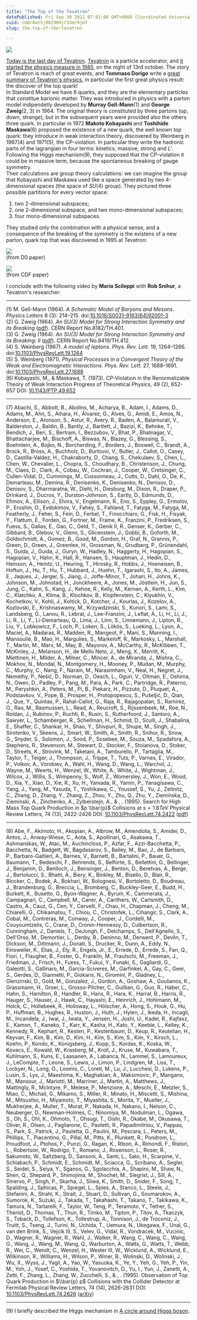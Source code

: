 ```yaml
---
title: "The Top of the Tevatron"
datePublished: Fri Sep 30 2011 07:01:00 GMT+0000 (Coordinated Universal Time)
cuid: cm8r8wt5j002909jr33mr9jmf
slug: the-top-of-the-tevatron

---
```



![](https://cdn.hashnode.com/res/hashnode/image/upload/v1743073418571/e0ebea92-e552-43d9-a35d-52e4d5983637.jpeg)

[Today is the last day of Tevatron](http://blogs.scientificamerican.com/basic-space/2011/09/29/in-praise-of-the-tevatron/). [Tevatron](http://en.wikipedia.org/wiki/Tevatron "Tevatron Wikipedia") is a particle accelerator, and [it started the physics measure in 1985](http://www.science20.com/quantum_diaries_survivor/guest_post_giorgio_chiarelli_tevatrons_silver_wedding), on the night of 13rd october. The story of Tevatron is reach of great events, and **Tommaso Dorigo** write a [great summary of Tevatron's physics](http://www.science20.com/quantum_diaries_survivor/tevatron_shuts_down_long_live_tevatron-83120), in particular the first great physics result: the discover of the top quark!  
In Standard Model we have 6 quarks, and they are the elementary particles that constitue barionic matter. They was introduced in physics with a parton model indipendetly developed by **Murray Gell-Mann**(1) and **George Zweig**(2, 3) in 1964. The original theory is constituted by three partons (up, down, strange), but in the subsequent years were provided also the others three quark. In particular in 1972 **Makoto Kobayashi** and **Toshihide Maskawa**(6) proposed the existence of a new quark, the well known top quark: they introduce in weak interaction theory, discovered by Weinberg in 1967(4) and 1971(5), the CP-violation. In particular they write the hadronic parts of the lagrangian in four terms: kinetics, massive, strong and $L'$. Following the Higgs mechanism(9), they supposed that the CP-violation it could be in massive term, because the spontaneous breaking of gauge symmetry.  
Their calculations are group theory calculations: we can imagine the group that Kobayashi and Maskawa used like a space generated by two 4-dimensional spaces (the space of $SU (4)$ group). They pictured three possible partitions for every vector space:

1.  two 2-dimensional subspaces;
2.  one 2-dimensional subspace, and two mono-dimensional subspaces;
3.  four mono-dimensional subspaces.

They studied only the combination with a physical sense, and a consequence of the breaking of the symmetry is the existens of a new parton, quark top that was discovered in 1995 at Tevatron:

![](https://cdn.hashnode.com/res/hashnode/image/upload/v1743073420704/8afd19a4-d643-4854-ab57-51ce39d4137c.jpeg)  
(from D0 paper)

![](https://cdn.hashnode.com/res/hashnode/image/upload/v1743073421957/707a98a8-882f-4a7a-94b1-9ada9d56904d.jpeg)  
(from CDF paper)

I conclude with the following video by **Maria Scileppi** with **Rob Snihur**, a Tevatron's researcher:

* * *

(1) M. Gell-Mann (1964). _A Schematic Model of Baryons and Mesons_. _Physics Letters_ 8 (3): 214–215. doi:[10.1016/S0031-9163(64)92001-3](http://dx.doi.org/10.1016%2FS0031-9163%2864%2992001-3)  
(2) G. Zweig (1964). _An SU(3) Model for Strong Interaction Symmetry and its Breaking_ ([pdf](http://cdsweb.cern.ch/record/352337/files/CM-P00042883.pdf)). CERN Report No.8182/TH.401.  
(3) G. Zweig (1964). _An SU(3) Model for Strong Interaction Symmetry and its Breaking: II_ ([pdf](http://lib-www.lanl.gov/la-pubs/00323548.pdf)). CERN Report No.8419/TH.412.  
(4) S. Weinberg (1967). _A model of leptons_. _Phys. Rev. Lett._ 19, 1264–1266. doi:[10.1103/PhysRevLett.19.1264](http://link.aps.org/doi/10.1103/PhysRevLett.19.1264)  
(5) S. Weinberg (1971). _Physical Processes in a Convergent Theory of the Weak and Electromagnetic Interactions_. _Phys. Rev. Lett._ 27, 1688–1691. doi:[10.1103/PhysRevLett.27.1688](http://link.aps.org/doi/10.1103/PhysRevLett.27.1688)  
(6) Kobayashi, M., & Maskawa, T. (1973). CP-Violation in the Renormalizable Theory of Weak Interaction Progress of Theoretical Physics, 49 (2), 652-657 DOI: [10.1143/PTP.49.652](http://dx.doi.org/10.1143/PTP.49.652)

* * *

(7) Abachi, S., Abbott, B., Abolins, M., Acharya, B., Adam, I., Adams, D., Adams, M., Ahn, S., Aihara, H., Álvarez, G., Alves, G., Amidi, E., Amos, N., Anderson, E., Aronson, S., Astur, R., Avery, R., Baden, A., Balamurali, V., Balderston, J., Baldin, B., Bantly, J., Bartlett, J., Bazizi, K., Behnke, T., Bendich, J., Beri, S., Bertram, I., Bezzubov, V., Bhat, P., Bhatnagar, V., Bhattacharjee, M., Bischoff, A., Biswas, N., Blazey, G., Blessing, S., Boehnlein, A., Bojko, N., Borcherding, F., Borders, J., Boswell, C., Brandt, A., Brock, R., Bross, A., Buchholz, D., Burtovoi, V., Butler, J., Callot, O., Casey, D., Castilla-Valdez, H., Chakraborty, D., Chang, S., Chekulaev, S., Chen, L., Chen, W., Chevalier, L., Chopra, S., Choudhary, B., Christenson, J., Chung, M., Claes, D., Clark, A., Cobau, W., Cochran, J., Cooper, W., Cretsinger, C., Cullen-Vidal, D., Cummings, M., Cussonneau, J., Cutts, D., Dahl, O., De, K., Demarteau, M., Demina, R., Denisenko, K., Denisenko, N., Denisov, D., Denisov, S., Dharmaratna, W., Diehl, H., Diesburg, M., Dixon, R., Draper, P., Drinkard, J., Ducros, Y., Durston-Johnson, S., Eartly, D., Edmunds, D., Efimov, A., Ellison, J., Elvira, V., Engelmann, R., Eno, S., Eppley, G., Ermolov, P., Eroshin, O., Evdokimov, V., Fahey, S., Fahland, T., Fatyga, M., Fatyga, M., Featherly, J., Feher, S., Fein, D., Ferbel, T., Finocchiaro, G., Fisk, H., Fisyak, Y., Flattum, E., Forden, G., Fortner, M., Frame, K., Franzini, P., Fredriksen, S., Fuess, S., Gallas, E., Gao, C., Geld, T., Genik II, R., Genser, K., Gerber, C., Gibbard, B., Glebov, V., Glenn, S., Glicenstein, J., Gobbi, B., Goforth, M., Goldschmidt, A., Gomez, B., Good, M., Gordon, H., Graf, N., Grannis, P., Green, D., Green, J., Greenlee, H., Grossman, N., Grudberg, P., Grünendahl, S., Guida, J., Guida, J., Guryn, W., Hadley, N., Haggerty, H., Hagopian, S., Hagopian, V., Hahn, K., Hall, R., Hansen, S., Hauptman, J., Hedin, D., Heinson, A., Heintz, U., Heuring, T., Hirosky, R., Hobbs, J., Hoeneisen, B., Hoftun, J., Hu, T., Hu, T., Hubbard, J., Huehn, T., Igarashi, S., Ito, A., James, E., Jaques, J., Jerger, S., Jiang, J., Joffe-Minor, T., Johari, H., Johns, K., Johnson, M., Johnstad, H., Jonckheere, A., Jones, M., Jöstlein, H., Jun, S., Jung, C., Kahn, S., Kang, J., Kehoe, R., Kelly, M., Kernan, A., Kerth, L., Kim, C., Klatchko, A., Klima, B., Klochkov, B., Klopfenstein, C., Klyukhin, V., Kochetkov, V., Kohli, J., Koltick, D., Kotcher, J., Kourlas, J., Kozelov, A., Kozlovski, E., Krishnaswamy, M., Krzywdzinski, S., Kunori, S., Lami, S., Landsberg, G., Lanou, R., Lebrat, J., Lee-Franzini, J., Leflat, A., Li, H., Li, J., Li, R., Li, Y., Li-Demarteau, Q., Lima, J., Linn, S., Linnemann, J., Lipton, R., Liu, Y., Lobkowicz, F., Loch, P., Loken, S., Lökös, S., Lueking, L., Lyon, A., Maciel, A., Madaras, R., Madden, R., Mangeot, P., Mani, S., Manning, I., Mansoulié, B., Mao, H., Margulies, S., Markeloff, R., Markosky, L., Marshall, T., Martin, M., Marx, M., May, B., Mayorov, A., McCarthy, R., McKibben, T., McKinley, J., Melanson, H., de Mello Neto, J., Meng, X., Merritt, K., Miettinen, H., Milder, A., Milner, C., Mincer, A., de Miranda, J., Mishra, C., Mokhov, N., Mondal, N., Montgomery, H., Mooney, P., Mudan, M., Murphy, C., Murphy, C., Nang, F., Narain, M., Narasimham, V., Neal, H., Negret, J., Nemethy, P., Nešić, D., Norman, D., Oesch, L., Oguri, V., Oltman, E., Oshima, N., Owen, D., Padley, P., Pang, M., Para, A., Park, C., Partridge, R., Paterno, M., Peryshkin, A., Peters, M., Pi, B., Piekarz, H., Pizzuto, D., Pluquet, A., Podstavkov, V., Pope, B., Prosper, H., Protopopescu, S., Pušeljić, D., Qian, J., Que, Y., Quintas, P., Rahal-Callot, G., Raja, R., Rajagopalan, S., Ramirez, O., Rao, M., Rasmussen, L., Read, A., Reucroft, S., Rijssenbeek, M., Roe, N., Roldan, J., Rubinov, P., Ruchti, R., Rusin, S., Rutherfoord, J., Santoro, A., Sawyer, L., Schamberger, R., Schellman, H., Schmid, D., Sculli, J., Shabalina, E., Shaffer, C., Shankar, H., Shao, Y., Shivpuri, R., Shupe, M., Singh, J., Sirotenko, V., Skeens, J., Smart, W., Smith, A., Smith, R., Snihur, R., Snow, G., Snyder, S., Solomon, J., Sood, P., Sosebee, M., Souza, M., Spadafora, A., Stephens, R., Stevenson, M., Stewart, D., Stocker, F., Stoianova, D., Stoker, D., Streets, K., Strovink, M., Taketani, A., Tamburello, P., Tartaglia, M., Taylor, T., Teiger, J., Thompson, J., Trippe, T., Tuts, P., Varnes, E., Virador, P., Volkov, A., Vorobiev, A., Wahl, H., Wang, D., Wang, L., Warchol, J., Wayne, M., Weerts, H., Wenzel, W., White, A., White, J., Wightman, J., Wilcox, J., Willis, S., Wimpenny, S., Wolf, Z., Womersley, J., Won, E., Wood, D., Xia, Y., Xiao, D., Xie, R., Xu, H., Yamada, R., Yamin, P., Yanagisawa, C., Yang, J., Yang, M., Yasuda, T., Yoshikawa, C., Youssef, S., Yu, J., Zeitnitz, C., Zhang, D., Zhang, Y., Zhang, Z., Zhou, Y., Zhu, Q., Zhu, Y., Zieminska, D., Zieminski, A., Zinchenko, A., Zylberstejn, A., & , . (1995). Search for High Mass Top Quark Production in $p \\bar{p}$ Collisions at $s = 1.8 TeV$ Physical Review Letters, 74 (13), 2422-2426 DOI: [10.1103/PhysRevLett.74.2422](http://dx.doi.org/10.1103/PhysRevLett.74.2422) ([pdf](http://www-d0.fnal.gov/www_buffer/pub/pub_005.pdf))

* * *

(8) Abe, F., Akimoto, H., Akopian, A., Albrow, M., Amendolia, S., Amidei, D., Antos, J., Anway-Wiese, C., Aota, S., Apollinari, G., Asakawa, T., Ashmanskas, W., Atac, M., Auchincloss, P., Azfar, F., Azzi-Bacchetta, P., Bacchetta, N., Badgett, W., Bagdasarov, S., Bailey, M., Bao, J., de Barbaro, P., Barbaro-Galtieri, A., Barnes, V., Barnett, B., Bartalini, P., Bauer, G., Baumann, T., Bedeschi, F., Behrends, S., Belforte, S., Bellettini, G., Bellinger, J., Benjamin, D., Benlloch, J., Bensinger, J., Benton, D., Beretvas, A., Berge, J., Bertolucci, S., Bhatti, A., Biery, K., Binkley, M., Bisello, D., Blair, R., Blocker, C., Bodek, A., Bokhari, W., Bolognesi, V., Bortoletto, D., Boudreau, J., Brandenburg, G., Breccia, L., Bromberg, C., Buckley-Geer, E., Budd, H., Burkett, K., Busetto, G., Byon-Wagner, A., Byrum, K., Cammerata, J., Campagnari, C., Campbell, M., Caner, A., Carithers, W., Carlsmith, D., Castro, A., Cauz, G., Cen, Y., Cervelli, F., Chao, H., Chapman, J., Cheng, M., Chiarelli, G., Chikamatsu, T., Chiou, C., Christofek, L., Cihangir, S., Clark, A., Cobal, M., Contreras, M., Conway, J., Cooper, J., Cordelli, M., Couyoumtzelis, C., Crane, D., Cronin-Hennessy, D., Culbertson, R., Cunningham, J., Daniels, T., DeJongh, F., Delchamps, S., Dell'Agnello, S., Dell'Orso, M., Demortier, L., Denby, B., Deninno, M., Derwent, P., Devlin, T., Dickson, M., Dittmann, J., Donati, S., Drucker, R., Dunn, A., Eddy, N., Einsweiler, K., Elias, J., Ely, R., Engels, Jr., E., Errede, D., Errede, S., Fan, Q., Fiori, I., Flaugher, B., Foster, G., Franklin, M., Frautschi, M., Freeman, J., Friedman, J., Frisch, H., Fuess, T., Fukui, Y., Funaki, S., Gagliardi, G., Galeotti, S., Gallinaro, M., Garcia-Sciveres, M., Garfinkel, A., Gay, C., Geer, S., Gerdes, D., Giannetti, P., Giokaris, N., Giromini, P., Gladney, L., Glenzinski, D., Gold, M., Gonzalez, J., Gordon, A., Goshaw, A., Goulianos, K., Grassmann, H., Groer, L., Grosso-Pilcher, C., Guillian, G., Guo, R., Haber, C., Hahn, S., Hamilton, R., Handler, R., Hans, R., Hara, K., Harral, B., Harris, R., Hauger, S., Hauser, J., Hawk, C., Hayashi, E., Heinrich, J., Hohlmann, M., Holck, C., Hollebeek, R., Holloway, L., Hölscher, A., Hong, S., Houk, G., Hu, P., Huffman, B., Hughes, R., Huston, J., Huth, J., Hylen, J., Ikeda, H., Incagli, M., Incandela, J., Iwai, J., Iwata, Y., Jensen, H., Joshi, U., Kadel, R., Kajfasz, E., Kamon, T., Kaneko, T., Karr, K., Kasha, H., Kato, Y., Keeble, L., Kelley, K., Kennedy, R., Kephart, R., Kesten, P., Kestenbaum, D., Keup, R., Keutelian, H., Keyvan, F., Kim, B., Kim, D., Kim, H., Kim, S., Kim, S., Kim, Y., Kirsch, L., Koehn, P., Kondo, K., Konigsberg, J., Kopp, S., Kordas, K., Koska, W., Kovacs, E., Kowald, W., Krasberg, M., Kroll, J., Kruse, M., Kuwabara, T., Kuhlmann, S., Kuns, E., Laasanen, A., Labanca, N., Lammel, S., Lamoureux, J., LeCompte, T., Leone, S., Lewis, J., Limon, P., Lindgren, M., Liss, T., Lockyer, N., Long, O., Loomis, C., Loreti, M., Lu, J., Lucchesi, D., Lukens, P., Lusin, S., Lys, J., Maeshima, K., Maghakian, A., Maksimovic, P., Mangano, M., Mansour, J., Mariotti, M., Marriner, J., Martin, A., Matthews, J., Mattingly, R., McIntyre, P., Melese, P., Menzione, A., Meschi, E., Metzler, S., Miao, C., Michail, G., Mikamo, S., Miller, R., Minato, H., Miscetti, S., Mishina, M., Mitsushio, H., Miyamoto, T., Miyashita, S., Morita, Y., Mueller, J., Mukherjee, A., Muller, T., Murat, P., Nakada, H., Nakano, I., Nelson, C., Neuberger, D., Newman-Holmes, C., Ninomiya, M., Nodulman, L., Ogawa, S., Oh, S., Ohl, K., Ohmoto, T., Ohsugi, T., Oishi, R., Okabe, M., Okusawa, T., Oliver, R., Olsen, J., Pagliarone, C., Paoletti, R., Papadimitriou, V., Pappas, S., Park, S., Patrick, J., Pauletta, G., Paulini, M., Pescara, L., Peters, M., Phillips, T., Piacentino, G., Pillai, M., Pitts, K., Plunkett, R., Pondrom, L., Proudfoot, J., Ptohos, F., Punzi, G., Ragan, K., Ribon, A., Rimondi, F., Ristori, L., Robertson, W., Rodrigo, T., Romano, J., Rosenson, L., Roser, R., Sakumoto, W., Saltzberg, D., Sansoni, A., Santi, L., Sato, H., Scarpine, V., Schlabach, P., Schmidt, E., Schmidt, M., Sciacca, G., Scribano, A., Segler, S., Seidel, S., Seiya, Y., Sganos, G., Sgolacchia, A., Shapiro, M., Shaw, N., Shen, Q., Shepard, P., Shimojima, M., Shochet, M., Siegrist, J., Sill, A., Sinervo, P., Singh, P., Skarha, J., Sliwa, K., Smith, D., Snider, F., Song, T., Spalding, J., Sphicas, P., Spiegel, L., Spies, A., Stanco, L., Steele, J., Stefanini, A., Strahl, K., Strait, J., Stuart, D., Sullivan, G., Soumarokov, A., Sumorok, K., Suzuki, J., Takada, T., Takahashi, T., Takano, T., Takikawa, K., Tamura, N., Tartarelli, F., Taylor, W., Teng, P., Teramoto, Y., Tether, S., Theriot, D., Thomas, T., Thun, R., Timko, M., Tipton, P., Titov, A., Tkaczyk, S., Toback, D., Tollefson, K., Tollestrup, A., Tonnison, J., de Troconiz, J., Truitt, S., Tseng, J., Turini, N., Uchida, T., Uemura, N., Ukegawa, F., Unal, G., van den Brink, S., Vejcik III, S., Velev, G., Vidal, R., Vondracek, M., Vucinic, D., Wagner, R., Wagner, R., Wahl, J., Walker, R., Wang, C., Wang, C., Wang, G., Wang, J., Wang, M., Wang, Q., Warburton, A., Watts, G., Watts, T., Webb, R., Wei, C., Wendt, C., Wenzel, H., Wester III, W., Wicklund, A., Wicklund, E., Wilkinson, R., Williams, H., Wilson, P., Winer, B., Wolinski, D., Wolinski, J., Wu, X., Wyss, J., Yagil, A., Yao, W., Yasuoka, K., Ye, Y., Yeh, G., Yeh, P., Yin, M., Yoh, J., Yosef, C., Yoshida, T., Yovanovitch, D., Yu, I., Yun, J., Zanetti, A., Zetti, F., Zhang, L., Zhang, W., Zucchelli, S., & , . (1995). Observation of Top Quark Production in $\\bar{p} p$ Collisions with the Collider Detector at Fermilab Physical Review Letters, 74 (14), 2626-2631 DOI: [10.1103/PhysRevLett.74.2626](http://dx.doi.org/10.1103/PhysRevLett.74.2626) ([arXiv](http://arxiv.org/abs/hep-ex/9411001))

* * *

(9) I briefly described the Higgs mechanism in [A circle around Higgs boson](http://docmadhattan.fieldofscience.com/2011/07/circle-around-higgs-boson.html).